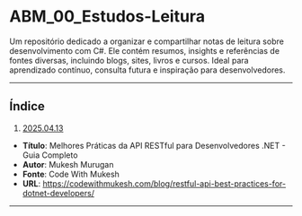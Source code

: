 # ABM_00_Estudos-Leitura

Um repositório dedicado a organizar e compartilhar notas de leitura sobre desenvolvimento com C#. Ele contém resumos, insights e referências de fontes diversas, incluindo blogs, sites, livros e cursos. Ideal para aprendizado contínuo, consulta futura e inspiração para desenvolvedores.

---

## Índice

1. [2025.04.13](./20250413)
- **Título**: Melhores Práticas da API RESTful para Desenvolvedores .NET - Guia Completo
- **Autor**: Mukesh Murugan
- **Fonte**: Code With Mukesh
- **URL**: https://codewithmukesh.com/blog/restful-api-best-practices-for-dotnet-developers/

---
